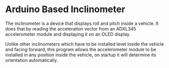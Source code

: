 # Arduino Based Inclinometer

The inclinometer is a device that displays roll and pitch inside a vehicle.
It does that by reading the acceleration vector from an ADXL345 accelerometer
module and displaying it on an OLED display.

Unlike other inclinometers which have to be installed level inside the vehicle
and facing forward, this program allows the accelerometer module to be
installed in any position inside the vehicle, on startup it will determine its
orientation automatically.
